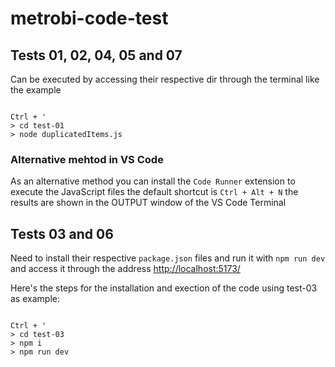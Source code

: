 # metrobi-code-test

## Tests 01, 02, 04, 05 and 07 

Can be executed by accessing their respective dir through the terminal like the example

```

Ctrl + '
> cd test-01
> node duplicatedItems.js

```

### Alternative mehtod in VS Code

As an alternative method you can install the `Code Runner` extension to execute the JavaScript files 
the default shortcut is `Ctrl + Alt + N` the results are shown in the OUTPUT window of the VS Code Terminal

## Tests 03 and 06 

Need to install their respective `package.json` files and run it with `npm run dev` and access it through 
the address [http://localhost:5173/](http://localhost:5173/)

Here's the steps for the installation and exection of the code using test-03 as example:

```

Ctrl + '
> cd test-03
> npm i
> npm run dev

```

